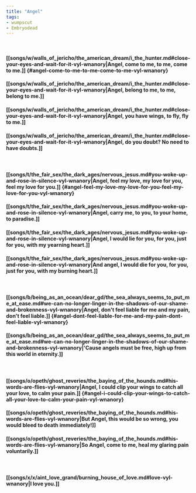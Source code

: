 ```yaml
---
title: "Angel"
tags:
- wumpscut
- Embryodead
---
```

&nbsp;
#### [[songs/w/walls_of_jericho/the_american_dream/i_the_hunter.md#close-your-eyes-and-wait-for-it-vyl-wnanory|Angel, come to me, to me, come to me.]] {#angel-come-to-me-to-me-come-to-me-vyl-wnanory}
#### [[songs/w/walls_of_jericho/the_american_dream/i_the_hunter.md#close-your-eyes-and-wait-for-it-vyl-wnanory|Angel, belong to me, to me, belong to me.]]
#### [[songs/w/walls_of_jericho/the_american_dream/i_the_hunter.md#close-your-eyes-and-wait-for-it-vyl-wnanory|Angel, you have wings, to fly, fly to me.]]
#### [[songs/w/walls_of_jericho/the_american_dream/i_the_hunter.md#close-your-eyes-and-wait-for-it-vyl-wnanory|Angel, do you doubt? No need to have doubts.]]
&nbsp;
#### [[songs/t/the_fair_sex/the_dark_ages/nervous_jesus.md#you-woke-up-and-rose-in-silence-vyl-wnanory|Angel, feel my love, my love for you, feel my love for you.]] {#angel-feel-my-love-my-love-for-you-feel-my-love-for-you-vyl-wnanory}
#### [[songs/t/the_fair_sex/the_dark_ages/nervous_jesus.md#you-woke-up-and-rose-in-silence-vyl-wnanory|Angel, carry me, to you, to your home, to paradise.]]
#### [[songs/t/the_fair_sex/the_dark_ages/nervous_jesus.md#you-woke-up-and-rose-in-silence-vyl-wnanory|Angel, I would lie for you, for you, just for you, with my yearning heart.]]
#### [[songs/t/the_fair_sex/the_dark_ages/nervous_jesus.md#you-woke-up-and-rose-in-silence-vyl-wnanory|And angel, I would die for you, for you, just for you, with my burning heart.]]
&nbsp;
#### [[songs/b/being_as_an_ocean/dear_gd/the_sea_always_seems_to_put_me_at_ease.md#we-can-no-longer-linger-in-the-shadows-of-our-shame-and-brokenness-vyl-wnanory|Angel, don't feel liable for me and my pain, don't feel liable.]] {#angel-dont-feel-liable-for-me-and-my-pain-dont-feel-liable-vyl-wnanory}
#### [[songs/b/being_as_an_ocean/dear_gd/the_sea_always_seems_to_put_me_at_ease.md#we-can-no-longer-linger-in-the-shadows-of-our-shame-and-brokenness-vyl-wnanory|'Cause angels must be free, high up from this world in eternity.]]
&nbsp;
#### [[songs/o/opeth/ghost_reveries/the_baying_of_the_hounds.md#his-words-are-flies-vyl-wnanory|Angel, I could clip your wings to catch all your love, to calm your pain.]] {#angel-i-could-clip-your-wings-to-catch-all-your-love-to-calm-your-pain-vyl-wnanory}
#### [[songs/o/opeth/ghost_reveries/the_baying_of_the_hounds.md#his-words-are-flies-vyl-wnanory|But Angel, this would be so wrong, you would bleed to death immediately!]]
#### [[songs/o/opeth/ghost_reveries/the_baying_of_the_hounds.md#his-words-are-flies-vyl-wnanory|So Angel, come to me, heal my glaring pain voluntarily.]]
&nbsp;
#### [[songs/x/x/aint_love_grand/burning_house_of_love.md#love-vyl-wnanory|I love you.]]
